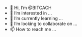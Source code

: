- 👋 Hi, I’m @BITCACH
- 👀 I’m interested in ...
- 🌱 I’m currently learning ...
- 💞️ I’m looking to collaborate on ...
- 📫 How to reach me ...

<!---
BITCACH/BITCACH is a ✨ special ✨ repository because its `README.md` (this file) appears on your GitHub profile.
You can click the Preview link to take a look at your changes.
--->
